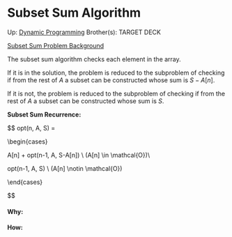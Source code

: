 # Subset Sum Algorithm

Up: [Dynamic Programming](dynamic_programming)
Brother(s):
TARGET DECK

[Subset Sum Problem Background](subset_sum_problem_background)

The subset sum algorithm checks each element in the array.

If it is in the solution, the problem is reduced to the subproblem of checking if from the rest of $A$ a subset can be constructed whose sum is $S - A[n]$.

If it is not, the problem is reduced to the subproblem of checking if from the rest of $A$ a subset can be constructed whose sum is $S$.

**Subset Sum Recurrence:**

$$ opt(n, A, S) =

\begin{cases}

A[n] + opt(n-1, A, S-A[n]) \ (A[n] \in \mathcal{O})\\

opt(n-1, A, S) \ (A[n] \notin \mathcal{O})



\end{cases}

$$
































#### Why:
#### How:










